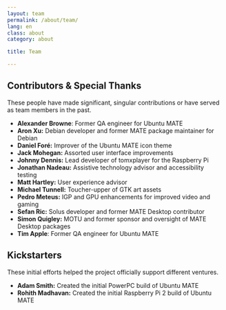 ```yaml
---
layout: team
permalink: /about/team/
lang: en
class: about
category: about

title: Team

---
```


## Contributors & Special Thanks

These people have made significant, singular contributions or have served as
team members in the past.

* **Alexander Browne**: Former QA engineer for Ubuntu MATE
* **Aron Xu:** Debian developer and former MATE package maintainer for Debian
* **Daniel Foré:** Improver of the Ubuntu MATE icon theme
* **Jack Mohegan:** Assorted user interface improvements
* **Johnny Dennis:** Lead developer of tomxplayer for the Raspberry Pi
* **Jonathan Nadeau:** Assistive technology advisor and accessibility testing
* **Matt Hartley:** User experience advisor
* **Michael Tunnell:** Toucher-upper of GTK art assets
* **Pedro Meteus:** IGP and GPU enhancements for improved video and gaming
* **Sefan Ric:** Solus developer and former MATE Desktop contributor
* **Simon Quigley:** MOTU and former sponsor and oversight of MATE Desktop packages
* **Tim Apple**: Former QA engineer for Ubuntu MATE

## Kickstarters

These initial efforts helped the project officially support different
ventures.

* **Adam Smith:** Created the initial PowerPC build of Ubuntu MATE
* **Rohith Madhavan:** Created the initial Raspberry Pi 2 build of Ubuntu MATE
